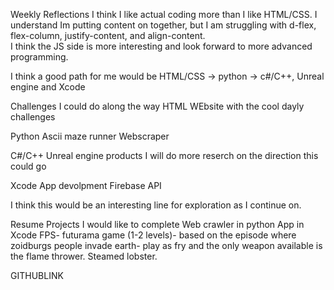 Weekly Reflections
I think I like actual coding more than I like HTML/CSS. I understand Im putting content on together, but I am struggling with d-flex, flex-column, justify-content, and align-content.  
I think the JS side is more interesting and look forward to more advanced programming.

I think a good path for me would be
HTML/CSS -> python -> c#/C++, Unreal engine and Xcode

Challenges I could do along the way
HTML
WEbsite with the cool dayly challenges

Python
Ascii maze runner
Webscraper

C#/C++
Unreal engine products
I will do more reserch on the direction this could go

Xcode
App devolpment
Firebase API

I think this would be an interesting line for exploration as I continue on.

Resume Projects I would like to complete
Web crawler in python
App in Xcode
FPS- futurama game (1-2 levels)- based on the episode where zoidburgs people invade earth- play as fry and the only weapon available is the flame thrower. Steamed lobster.

GITHUBLINK
